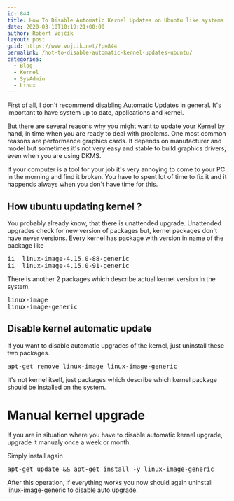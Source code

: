 ```yaml
---
id: 844
title: How To Disable Automatic Kernel Updates on Ubuntu like systems
date: 2020-03-10T10:19:21+00:00
author: Robert Vojčík
layout: post
guid: https://www.vojcik.net/?p=844
permalink: /hot-to-disable-automatic-kernel-updates-ubuntu/
categories:
  - Blog
  - Kernel
  - SysAdmin
  - Linux
---
```


First of all, I don't recommend disabling Automatic Updates in general.
It's important to have system up to date, applications and kernel.

But there are several reasons why you might want to update your Kernel 
by hand, in time when you are ready to deal with problems. One most common 
reasons are performance graphics cards. It depends on manufacturer and model 
but sometimes it's not very easy and stable to build graphics drivers, 
even when you are using DKMS.

If your computer is a tool for your job it's very annoying to come to your PC in
the morning and find it broken. You have to spent lot of time to fix it and it
happends always when you don't have time for this.

<!--more-->

## How ubuntu updating kernel ?

You probably already know, that there is unattended upgrade. Unattended upgrades
check for new version of packages but, kernel packages don't have never versions.
Every kernel has package with version in name of the package like
<pre>
ii  linux-image-4.15.0-88-generic
ii  linux-image-4.15.0-91-generic
</pre>

There is another 2 packages which describe actual kernel version in the system.
<pre>
linux-image
linux-image-generic
</pre>


## Disable kernel automatic update

If you want to disable automatic upgrades of the kernel, just uninstall these two packages.
<pre>
apt-get remove linux-image linux-image-generic
</pre>

It's not kernel itself, just packages which describe which kernel package should be installed
on the system.

# Manual kernel upgrade

If you are in situation where you have to disable automatic kernel upgrade, upgrade it manualy once a week or month.

Simply install again 
<pre>
apt-get update && apt-get install -y linux-image-generic
</pre>

After this operation, if everything works you now should again uninstall linux-image-generic to disable auto upgrade.

